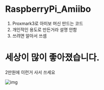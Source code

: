 # RaspberryPi_Amiibo
1. Proxmark3로 아미보 머신 만드는 코드
2. 개인적인 용도로 만든거라 설명 안함
3. 쓰려면 알아서 쓰셈

# 세상이 많이 좋아졌습니다.
2만원에 이런거 사서 쓰세요

![img](https://i.ytimg.com/vi/n8Q9zHN88Dc/maxresdefault.jpg)
